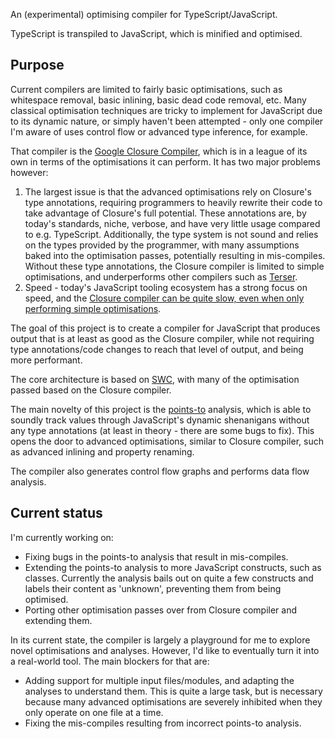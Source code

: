 An (experimental) optimising compiler for TypeScript/JavaScript.

TypeScript is transpiled to JavaScript, which is minified and optimised.

## Purpose

Current compilers are limited to fairly basic optimisations, such as whitespace removal, basic inlining, basic dead code removal, etc. Many classical optimisation techniques are tricky to implement for JavaScript due to its dynamic nature, or simply haven't been attempted - only one compiler I'm aware of uses control flow or advanced type inference, for example.

That compiler is the [Google Closure Compiler](https://github.com/google/closure-compiler), which is in a league of its own in terms of the optimisations it can perform. It has two major problems however:

1. The largest issue is that the advanced optimisations rely on Closure's type annotations, requiring programmers to heavily rewrite their code to take advantage of Closure's full potential. These annotations are, by today's standards, niche, verbose, and have very little usage compared to e.g. TypeScript. Additionally, the type system is not sound and relies on the types provided by the programmer, with many assumptions baked into the optimisation passes, potentially resulting in mis-compiles. Without these type annotations, the Closure compiler is limited to simple optimisations, and underperforms other compilers such as [Terser](https://github.com/terser/terser).
2. Speed - today's JavaScript tooling ecosystem has a strong focus on speed, and the [Closure compiler can be quite slow, even when only performing simple optimisations](https://github.com/privatenumber/minification-benchmarks/).

The goal of this project is to create a compiler for JavaScript that produces output that is at least as good as the Closure compiler, while not requiring type annotations/code changes to reach that level of output, and being more performant.

The core architecture is based on [SWC](https://github.com/swc-project/swc/), with many of the optimisation passed based on the Closure compiler.

The main novelty of this project is the [points-to](https://en.wikipedia.org/wiki/Pointer_analysis) analysis, which is able to soundly track values through JavaScript's dynamic shenanigans without any type annotations (at least in theory - there are some bugs to fix). This opens the door to advanced optimisations, similar to Closure compiler, such as advanced inlining and property renaming.

The compiler also generates control flow graphs and performs data flow analysis. 

## Current status
I'm currently working on:
- Fixing bugs in the points-to analysis that result in mis-compiles.
- Extending the points-to analysis to more JavaScript constructs, such as classes. Currently the analysis bails out on quite a few constructs and labels their content as 'unknown', preventing them from being optimised.
- Porting other optimisation passes over from Closure compiler and extending them.

In its current state, the compiler is largely a playground for me to explore novel optimisations and analyses. However, I'd like to eventually turn it into a real-world tool. The main blockers for that are:
- Adding support for multiple input files/modules, and adapting the analyses to understand them. This is quite a large task, but is necessary because many advanced optimisations are severely inhibited when they only operate on one file at a time.
- Fixing the mis-compiles resulting from incorrect points-to analysis.

